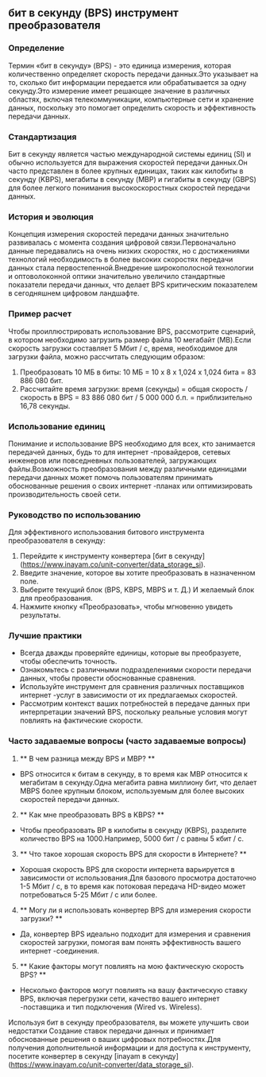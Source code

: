## бит в секунду (BPS) инструмент преобразователя

### Определение
Термин «бит в секунду» (BPS) - это единица измерения, которая количественно определяет скорость передачи данных.Это указывает на то, сколько бит информации передается или обрабатывается за одну секунду.Это измерение имеет решающее значение в различных областях, включая телекоммуникации, компьютерные сети и хранение данных, поскольку это помогает определить скорость и эффективность передачи данных.

### Стандартизация
Бит в секунду является частью международной системы единиц (SI) и обычно используется для выражения скоростей передачи данных.Он часто представлен в более крупных единицах, таких как килобиты в секунду (KBPS), мегабиты в секунду (MBP) и гигабиты в секунду (GBPS) для более легкого понимания высокоскоростных скоростей передачи данных.

### История и эволюция
Концепция измерения скоростей передачи данных значительно развивалась с момента создания цифровой связи.Первоначально данные передавались на очень низких скоростях, но с достижениями технологий необходимость в более высоких скоростях передачи данных стала первостепенной.Внедрение широкополосной технологии и оптоволоконной оптики значительно увеличило стандартные показатели передачи данных, что делает BPS критическим показателем в сегодняшнем цифровом ландшафте.

### Пример расчет
Чтобы проиллюстрировать использование BPS, рассмотрите сценарий, в котором необходимо загрузить размер файла 10 мегабайт (MB).Если скорость загрузки составляет 5 Мбит / с, время, необходимое для загрузки файла, можно рассчитать следующим образом:
1. Преобразовать 10 МБ в биты: 10 МБ = 10 x 8 x 1,024 x 1,024 бита = 83 886 080 бит.
2. Рассчитайте время загрузки: время (секунды) = общая скорость / скорость в BPS = 83 886 080 бит / 5 000 000 б.п. = приблизительно 16,78 секунды.

### Использование единиц
Понимание и использование BPS необходимо для всех, кто занимается передачей данных, будь то для интернет -провайдеров, сетевых инженеров или повседневных пользователей, загружающих файлы.Возможность преобразования между различными единицами передачи данных может помочь пользователям принимать обоснованные решения о своих интернет -планах или оптимизировать производительность своей сети.

### Руководство по использованию
Для эффективного использования битового инструмента преобразователя в секунду:
1. Перейдите к инструменту конвертера [бит в секунду] (https://www.inayam.co/unit-converter/data_storage_si).
2. Введите значение, которое вы хотите преобразовать в назначенном поле.
3. Выберите текущий блок (BPS, KBPS, MBPS и т. Д.) И желаемый блок для преобразования.
4. Нажмите кнопку «Преобразовать», чтобы мгновенно увидеть результаты.

### Лучшие практики
- Всегда дважды проверяйте единицы, которые вы преобразуете, чтобы обеспечить точность.
- Ознакомьтесь с различными подразделениями скорости передачи данных, чтобы провести обоснованные сравнения.
- Используйте инструмент для сравнения различных поставщиков интернет -услуг в зависимости от их предлагаемых скоростей.
- Рассмотрим контекст ваших потребностей в передаче данных при интерпретации значений BPS, поскольку реальные условия могут повлиять на фактические скорости.

### Часто задаваемые вопросы (часто задаваемые вопросы)

1. ** В чем разница между BPS и MBP? **
- BPS относится к битам в секунду, в то время как MBP относится к мегабитам в секунду.Одна мегабита равна миллиону бит, что делает MBPS более крупным блоком, используемым для более высоких скоростей передачи данных.

2. ** Как мне преобразовать BPS в KBPS? **
- Чтобы преобразовать BP в килобиты в секунду (KBPS), разделите количество BPS на 1000.Например, 5000 бит / с равны 5 кбит / с.

3. ** Что такое хорошая скорость BPS для скорости в Интернете? **
- Хорошая скорость BPS для скорости интернета варьируется в зависимости от использования.Для базового просмотра достаточно 1-5 Мбит / с, в то время как потоковая передача HD-видео может потребоваться 5-25 Мбит / с или более.

4. ** Могу ли я использовать конвертер BPS для измерения скорости загрузки? **
- Да, конвертер BPS идеально подходит для измерения и сравнения скоростей загрузки, помогая вам понять эффективность вашего интернет -соединения.

5. ** Какие факторы могут повлиять на мою фактическую скорость BPS? **
- Несколько факторов могут повлиять на вашу фактическую ставку BPS, включая перегрузки сети, качество вашего интернет -поставщика и тип подключения (Wired vs. Wireless).

Используя бит в секунду преобразователя, вы можете улучшить свои недостатки Создание ставок передачи данных и принимает обоснованные решения о ваших цифровых потребностях.Для получения дополнительной информации и для доступа к инструменту, посетите конвертер в секунду [inayam в секунду] (https://www.inayam.co/unit-converter/data_storage_si).